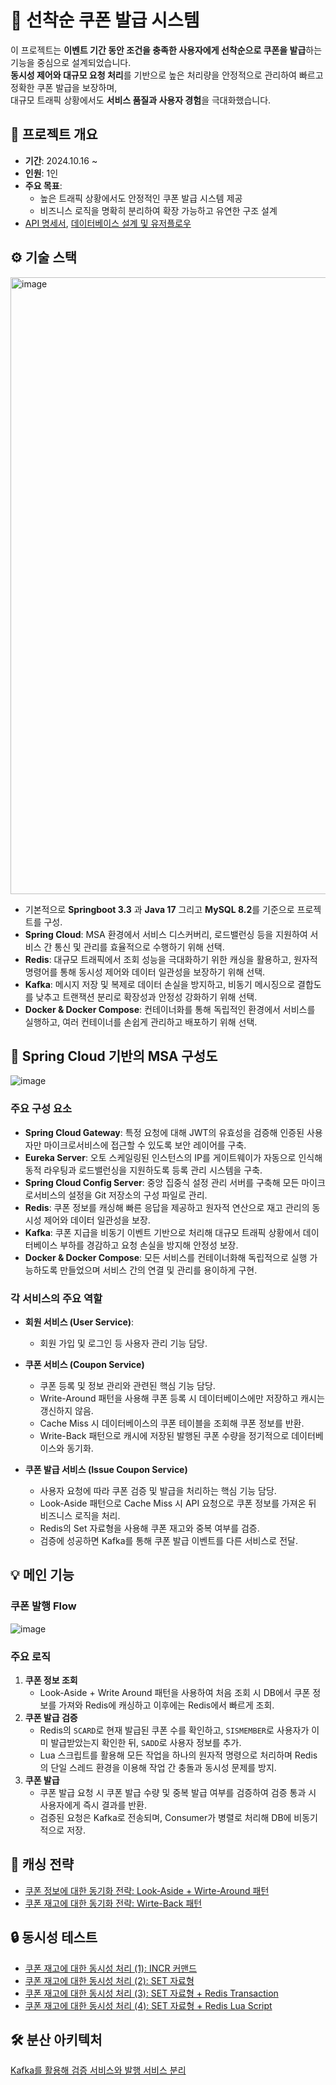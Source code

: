 # 🎫 선착순 쿠폰 발급 시스템

이 프로젝트는 **이벤트 기간 동안 조건을 충족한 사용자에게 선착순으로 쿠폰을 발급**하는 기능을 중심으로 설계되었습니다.  
**동시성 제어와 대규모 요청 처리**를 기반으로 높은 처리량을 안정적으로 관리하여 빠르고 정확한 쿠폰 발급을 보장하며,  
대규모 트래픽 상황에서도 **서비스 품질과 사용자 경험**을 극대화했습니다.

## 📝 프로젝트 개요
- **기간**: 2024.10.16 ~  
- **인원**: 1인  
- **주요 목표**:  
  - 높은 트래픽 상황에서도 안정적인 쿠폰 발급 시스템 제공
  - 비즈니스 로직을 명확히 분리하여 확장 가능하고 유연한 구조 설계
- [API 명세서](https://www.notion.so/API-12736e800eeb8091a684e1ccd78be70e), [데이터베이스 설계 및 유저플로우](https://github.com/yurim0628/off-coupon/wiki/%EB%8D%B0%EC%9D%B4%ED%84%B0%EB%B2%A0%EC%9D%B4%EC%8A%A4-%EC%84%A4%EA%B3%84-%EB%B0%8F-%EC%9C%A0%EC%A0%80-%ED%94%8C%EB%A1%9C%EC%9A%B0)

## ⚙️ 기술 스택
<img width="987" alt="image" src="https://github.com/user-attachments/assets/1b4fe537-3342-461a-8b62-d094d629b9b8">

- 기본적으로 **Springboot 3.3** 과 **Java 17** 그리고 **MySQL 8.2**를 기준으로 프로젝트를 구성.
- **Spring Cloud**: MSA 환경에서 서비스 디스커버리, 로드밸런싱 등을 지원하여 서비스 간 통신 및 관리를 효율적으로 수행하기 위해 선택.
- **Redis**: 대규모 트래픽에서 조회 성능을 극대화하기 위한 캐싱을 활용하고, 원자적 명령어를 통해 동시성 제어와 데이터 일관성을 보장하기 위해 선택.
- **Kafka**: 메시지 저장 및 복제로 데이터 손실을 방지하고, 비동기 메시징으로 결합도를 낮추고 트랜잭션 분리로 확장성과 안정성 강화하기 위해 선택.
- **Docker & Docker Compose**: 컨테이너화를 통해 독립적인 환경에서 서비스를 실행하고, 여러 컨테이너를 손쉽게 관리하고 배포하기 위해 선택.

## 🚀 Spring Cloud 기반의 MSA 구성도
![image](https://github.com/user-attachments/assets/a2e8db7d-2a25-4425-bf38-5a882d4b7cb5)

### 주요 구성 요소
- **Spring Cloud Gateway**: 특정 요청에 대해 JWT의 유효성을 검증해 인증된 사용자만 마이크로서비스에 접근할 수 있도록 보안 레이어를 구축.
- **Eureka Server**: 오토 스케일링된 인스턴스의 IP를 게이트웨이가 자동으로 인식해 동적 라우팅과 로드밸런싱을 지원하도록 등록 관리 시스템을 구축.
- **Spring Cloud Config Server**: 중앙 집중식 설정 관리 서버를 구축해 모든 마이크로서비스의 설정을 Git 저장소의 구성 파일로 관리.
- **Redis**: 쿠폰 정보를 캐싱해 빠른 응답을 제공하고 원자적 연산으로 재고 관리의 동시성 제어와 데이터 일관성을 보장.
- **Kafka**: 쿠폰 지급을 비동기 이벤트 기반으로 처리해 대규모 트래픽 상황에서 데이터베이스 부하를 경감하고 요청 손실을 방지해 안정성 보장.
- **Docker & Docker Compose**: 모든 서비스를 컨테이너화해 독립적으로 실행 가능하도록 만들었으며 서비스 간의 연결 및 관리를 용이하게 구현.

### 각 서비스의 주요 역할
- **회원 서비스 (User Service)**:
  - 회원 가입 및 로그인 등 사용자 관리 기능 담당.
 
- **쿠폰 서비스 (Coupon Service)**
  - 쿠폰 등록 및 정보 관리와 관련된 핵심 기능 담당.
  - Write-Around 패턴을 사용해 쿠폰 등록 시 데이터베이스에만 저장하고 캐시는 갱신하지 않음.
  - Cache Miss 시 데이터베이스의 쿠폰 테이블을 조회해 쿠폰 정보를 반환.
  - Write-Back 패턴으로 캐시에 저장된 발행된 쿠폰 수량을 정기적으로 데이터베이스와 동기화.
    
- **쿠폰 발급 서비스 (Issue Coupon Service)**
  - 사용자 요청에 따라 쿠폰 검증 및 발급을 처리하는 핵심 기능 담당.
  - Look-Aside 패턴으로 Cache Miss 시 API 요청으로 쿠폰 정보를 가져온 뒤 비즈니스 로직을 처리.
  - Redis의 Set 자료형을 사용해 쿠폰 재고와 중복 여부를 검증.
  - 검증에 성공하면 Kafka를 통해 쿠폰 발급 이벤트를 다른 서비스로 전달.

## 💡 메인 기능
### 쿠폰 발행 Flow
![image](https://github.com/user-attachments/assets/f62dad5f-b4f1-4faf-9b8e-19677054ef3e)

### 주요 로직
1. **쿠폰 정보 조회**  
   - Look-Aside + Write Around 패턴을 사용하여 처음 조회 시 DB에서 쿠폰 정보를 가져와 Redis에 캐싱하고 이후에는 Redis에서 빠르게 조회.
2. **쿠폰 발급 검증**  
   - Redis의 `SCARD`로 현재 발급된 쿠폰 수를 확인하고, `SISMEMBER`로 사용자가 이미 발급받았는지 확인한 뒤, `SADD`로 사용자 정보를 추가.
   - Lua 스크립트를 활용해 모든 작업을 하나의 원자적 명령으로 처리하며 Redis의 단일 스레드 환경을 이용해 작업 간 충돌과 동시성 문제를 방지.
3. **쿠폰 발급**  
   - 쿠폰 발급 요청 시 쿠폰 발급 수량 및 중복 발급 여부를 검증하여 검증 통과 시 사용자에게 즉시 결과를 반환. 
   - 검증된 요청은 Kafka로 전송되며, Consumer가 병렬로 처리해 DB에 비동기적으로 저장.  
 
## 🎯 캐싱 전략
- [쿠폰 정보에 대한 동기화 전략: Look-Aside + Wirte-Around 패턴](https://github.com/yurim0628/off-coupon/wiki/%EC%84%A0%EC%B0%A9%EC%88%9C-%EC%BF%A0%ED%8F%B0-%EB%B0%9C%EA%B8%89-%EC%84%9C%EB%B9%84%EC%8A%A4%EC%97%90%EC%84%9C-%EC%BA%90%EC%8B%9C%EC%99%80-%EB%8D%B0%EC%9D%B4%ED%84%B0%EB%B2%A0%EC%9D%B4%EC%8A%A4-%EA%B0%84-%EB%8F%99%EA%B8%B0%ED%99%94-%EC%A0%84%EB%9E%B5#1-%EC%BF%A0%ED%8F%B0-%EC%A0%95%EB%B3%B4%EC%97%90-%EB%8C%80%ED%95%9C-%EB%8F%99%EA%B8%B0%ED%99%94-%EC%A0%84%EB%9E%B5)
- [쿠폰 재고에 대한 동기화 전략: Wirte-Back 패턴](https://github.com/yurim0628/off-coupon/wiki/%EC%84%A0%EC%B0%A9%EC%88%9C-%EC%BF%A0%ED%8F%B0-%EB%B0%9C%EA%B8%89-%EC%84%9C%EB%B9%84%EC%8A%A4%EC%97%90%EC%84%9C-%EC%BA%90%EC%8B%9C%EC%99%80-%EB%8D%B0%EC%9D%B4%ED%84%B0%EB%B2%A0%EC%9D%B4%EC%8A%A4-%EA%B0%84-%EB%8F%99%EA%B8%B0%ED%99%94-%EC%A0%84%EB%9E%B5#2-%EC%BF%A0%ED%8F%B0-%EC%9E%AC%EA%B3%A0%EC%97%90-%EB%8C%80%ED%95%9C-%EB%8F%99%EA%B8%B0%ED%99%94-%EC%A0%84%EB%9E%B5)

## 🔒 동시성 테스트
- [쿠폰 재고에 대한 동시성 처리 (1): INCR 커맨드](https://github.com/yurim0628/off-coupon/wiki/%EC%84%A0%EC%B0%A9%EC%88%9C-%EC%9D%B4%EB%B2%A4%ED%8A%B8%EC%97%90%EC%84%9C-Redis%EC%99%80-%EB%8F%99%EC%8B%9C%EC%84%B1-%EC%9D%B4%EC%8A%88-%ED%95%B4%EA%B2%B0%ED%95%98%EA%B8%B0#1-incr-%EC%BB%A4%EB%A7%A8%EB%93%9C%EB%A5%BC-%ED%99%9C%EC%9A%A9%ED%95%9C-%EC%A7%80%EA%B8%89-%EC%9E%AC%EA%B3%A0-%EA%B4%80%EB%A6%AC)
- [쿠폰 재고에 대한 동시성 처리 (2): SET 자료형](https://github.com/yurim0628/off-coupon/wiki/%EC%84%A0%EC%B0%A9%EC%88%9C-%EC%9D%B4%EB%B2%A4%ED%8A%B8%EC%97%90%EC%84%9C-Redis%EC%99%80-%EB%8F%99%EC%8B%9C%EC%84%B1-%EC%9D%B4%EC%8A%88-%ED%95%B4%EA%B2%B0%ED%95%98%EA%B8%B0#2-set-%EC%9E%90%EB%A3%8C%ED%98%95%EC%9D%84-%ED%86%B5%ED%95%9C-%EC%A7%80%EA%B8%89-%EC%9E%AC%EA%B3%A0-%EA%B4%80%EB%A6%AC)
- [쿠폰 재고에 대한 동시성 처리 (3): SET 자료형 + Redis Transaction](https://github.com/yurim0628/off-coupon/wiki/%EC%84%A0%EC%B0%A9%EC%88%9C-%EC%9D%B4%EB%B2%A4%ED%8A%B8%EC%97%90%EC%84%9C-Redis%EC%99%80-%EB%8F%99%EC%8B%9C%EC%84%B1-%EC%9D%B4%EC%8A%88-%ED%95%B4%EA%B2%B0%ED%95%98%EA%B8%B0#3-set-%EC%9E%90%EB%A3%8C%ED%98%95--redis-transaction-%EC%9D%84-%ED%86%B5%ED%95%9C-%EC%A7%80%EA%B8%89-%EC%9E%AC%EA%B3%A0-%EA%B4%80%EB%A6%AC)
- [쿠폰 재고에 대한 동시성 처리 (4): SET 자료형 + Redis Lua Script](https://github.com/yurim0628/off-coupon/wiki/%EC%84%A0%EC%B0%A9%EC%88%9C-%EC%9D%B4%EB%B2%A4%ED%8A%B8%EC%97%90%EC%84%9C-Redis%EC%99%80-%EB%8F%99%EC%8B%9C%EC%84%B1-%EC%9D%B4%EC%8A%88-%ED%95%B4%EA%B2%B0%ED%95%98%EA%B8%B0#4-set-%EC%9E%90%EB%A3%8C%ED%98%95--lua-script%EB%A5%BC-%ED%86%B5%ED%95%9C-%EC%A7%80%EA%B8%89-%EC%9E%AC%EA%B3%A0-%EA%B4%80%EB%A6%AC)

## 🛠️ 분산 아키텍처
[Kafka를 활용해 검증 서비스와 발행 서비스 분리](https://github.com/yurim0628/off-coupon/wiki/%EB%A9%94%EC%8B%9C%EC%A7%80-%ED%81%90%EB%A5%BC-%ED%99%9C%EC%9A%A9%ED%95%B4-%EA%B2%80%EC%A6%9D-%EC%84%9C%EB%B9%84%EC%8A%A4%EC%99%80-%EB%B0%9C%ED%96%89-%EC%84%9C%EB%B9%84%EC%8A%A4-%EB%B6%84%EB%A6%AC%ED%95%98%EA%B8%B0)
